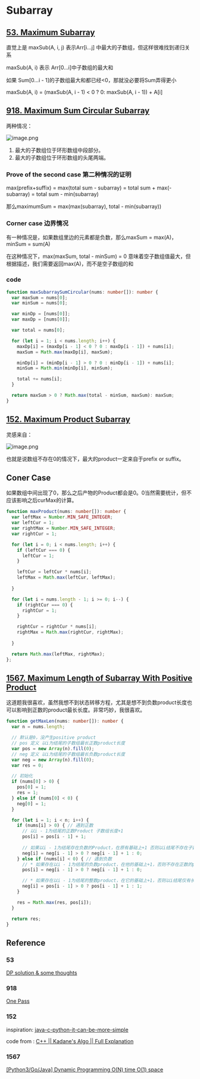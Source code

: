 <!--
 * @Author: ZHHHH9980 howzhongzh@gmail.com
 * @Date: 2023-04-30 18:13:01
 * @LastEditors: ZHHHH9980 howzhongzh@gmail.com
 * @LastEditTime: 2023-05-04 22:46:22
 * @FilePath: /Notes_zh/draft/Algorithm/labuladong/DP/Subarray.md
 * @Description: 
 * 
 * Copyright (c) 2023 by ${git_name_email}, All Rights Reserved. 
-->
# Subarray

## [53. Maximum Subarray](https://leetcode.com/problems/maximum-subarray/description/)

直觉上是 maxSub(A, i, j) 表示Arr[i...j] 中最大的子数组，但这样很难找到递归关系

maxSub(A, i) 表示 Arr[0...i]中子数组的最大和

如果 Sum[0...i - 1]的子数组最大和都已经<0，那就没必要将Sum弄得更小

maxSub(A, i) = (maxSub(A, i - 1) < 0 ? 0: maxSub(A, i - 1)) + A[i]

## [918. Maximum Sum Circular Subarray](https://leetcode.com/problems/maximum-sum-circular-subarray/description/?envType=study-plan&id=dynamic-programming-i)

两种情况：

![image.png](https://s2.loli.net/2023/05/02/HIwDVAtRBocE4XF.png)

1. 最大的子数组位于环形数组中段部分。
2. 最大的子数组位于环形数组的头尾两端。

### Prove of the second case 第二种情况的证明

max(prefix+suffix)
= max(total sum - subarray)
= total sum + max(-subarray)
= total sum - min(subarray)

那么maximumSum = max(max(subarray), total - min(subarray))


### Corner case 边界情况

有一种情况是，如果数组里边的元素都是负数，那么maxSum = max(A)， minSum = sum(A)

在这种情况下，max(maxSum, total - minSum) = 0 意味着空子数组值最大，但根据描述，我们需要返回max(A)，而不是空子数组的和


### code


```ts
function maxSubarraySumCircular(nums: number[]): number {
  var maxSum = nums[0];
  var minSum = nums[0];

  var minDp = [nums[0]];
  var maxDp = [nums[0]];

  var total = nums[0];

  for (let i = 1; i < nums.length; i++) {
    maxDp[i] = (maxDp[i - 1] < 0 ? 0 : maxDp[i - 1]) + nums[i];
    maxSum = Math.max(maxDp[i], maxSum);

    minDp[i] = (minDp[i - 1] > 0 ? 0 : minDp[i - 1]) + nums[i];
    minSum = Math.min(minDp[i], minSum);

    total += nums[i];
  }

  return maxSum > 0 ? Math.max(total - minSum, maxSum): maxSum;
}
```


## [152. Maximum Product Subarray](https://leetcode.com/problems/maximum-product-subarray/description/?envType=study-plan&id=dynamic-programming-i)

灵感来自：

![image.png](https://s2.loli.net/2023/05/03/fJV8R91NQ7H3U45.png)

也就是说数组不存在0的情况下，最大的product一定来自于prefix or suffix。

## Coner Case

如果数组中间出现了0，那么之后产物的Product都会是0。0当然需要统计，但不应该影响之后curMax的计算。

```ts
function maxProduct(nums: number[]): number {
  var leftMax = Number.MIN_SAFE_INTEGER;
  var leftCur = 1;
  var rightMax = Number.MIN_SAFE_INTEGER;
  var rightCur = 1;

  for (let i = 0; i < nums.length; i++) {
    if (leftCur === 0) {
      leftCur = 1;
    }

    leftCur = leftCur * nums[i];
    leftMax = Math.max(leftCur, leftMax);
    
  }

  for (let i = nums.length - 1; i >= 0; i--) {
    if (rightCur === 0) {
      rightCur = 1;
    }

    rightCur = rightCur * nums[i];
    rightMax = Math.max(rightCur, rightMax);
    
  }

  return Math.max(leftMax, rightMax);
};
```

## [1567. Maximum Length of Subarray With Positive Product](https://leetcode.com/problems/maximum-length-of-subarray-with-positive-product/description/?envType=study-plan&id=dynamic-programming-i)

这道题我很喜欢，虽然我想不到状态转移方程，尤其是想不到负数product长度也可以影响到正数的product最长长度。非常巧妙，我很喜欢。

```ts
function getMaxLen(nums: number[]): number {
  var n = nums.length;

  // 默认是0，没产生positive product
  // pos 定义 以i为结尾的子数组最长正数product长度
  var pos = new Array(n).fill(0);
  // neg 定义 以i为结尾的子数组最长负数product长度
  var neg = new Array(n).fill(0);
  var res = 0;

  // 初始化
  if (nums[0] > 0) {
    pos[0] = 1;
    res = 1;
  } else if (nums[0] < 0) {
    neg[0] = 1;
  }

  for (let i = 1; i < n; i++) {
    if (nums[i] > 0) { // 遇到正数
      // 以i - 1为结尾的正数Product 子数组长度+1
      pos[i] = pos[i - 1] + 1;
      
      // 如果以i - 1为结尾存在负数的Product，在原有基础上+1 否则以i结尾不存在子数组有负数product
      neg[i] = neg[i - 1] > 0 ? neg[i - 1] + 1 : 0;
    } else if (nums[i] < 0) { // 遇到负数
      // * 如果存在以i - 1为结尾的负数product，在他的基础上+1，否则不存在正数的product，返回0
      pos[i] = neg[i - 1] > 0 ? neg[i - 1] + 1 : 0;

      // * 如果存在以i - 1为结尾的整数product，在它的基础上+1，否则以i结尾仅有长度为1的负数product
      neg[i] = pos[i - 1] > 0 ? pos[i - 1] + 1 : 1;
    }

    res = Math.max(res, pos[i]);
  }

  return res;
}
```

## Reference

### 53
[DP solution & some thoughts](https://leetcode.com/problems/maximum-subarray/solutions/20193/dp-solution-some-thoughts/)

### 918

[One Pass](https://leetcode.com/problems/maximum-sum-circular-subarray/solutions/178422/one-pass/?envType=study-plan&id=dynamic-programming-i&orderBy=most_votes)


### 152

inspiration: 
[java-c-python-it-can-be-more-simple](https://leetcode.com/problems/maximum-product-subarray/solutions/183483/java-c-python-it-can-be-more-simple/?envType=study-plan&id=dynamic-programming-i&orderBy=most_votes)

code from :
[C++ || Kadane's Algo || Full Explanation](https://leetcode.com/problems/maximum-product-subarray/solutions/3321410/c-kadane-s-algo-full-explanation/?envType=study-plan&id=dynamic-programming-i)


### 1567

[[Python3/Go/Java] Dynamic Programming O(N) time O(1) space](https://leetcode.com/problems/maximum-length-of-subarray-with-positive-product/solutions/819329/python3-go-java-dynamic-programming-o-n-time-o-1-space/?envType=study-plan&id=dynamic-programming-i&orderBy=most_votes)
